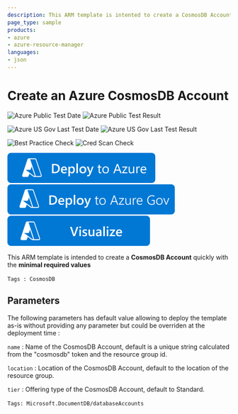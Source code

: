 ```yaml
---
description: This ARM template is intented to create a CosmosDB Account quickly with the minimal required values
page_type: sample
products:
- azure
- azure-resource-manager
languages:
- json
---
```

# Create an Azure CosmosDB Account

![Azure Public Test Date](https://azurequickstartsservice.blob.core.windows.net/badges/quickstarts/microsoft.documentdb/cosmosdb-create-account/PublicLastTestDate.svg)
![Azure Public Test Result](https://azurequickstartsservice.blob.core.windows.net/badges/quickstarts/microsoft.documentdb/cosmosdb-create-account/PublicDeployment.svg)

![Azure US Gov Last Test Date](https://azurequickstartsservice.blob.core.windows.net/badges/quickstarts/microsoft.documentdb/cosmosdb-create-account/FairfaxLastTestDate.svg)
![Azure US Gov Last Test Result](https://azurequickstartsservice.blob.core.windows.net/badges/quickstarts/microsoft.documentdb/cosmosdb-create-account/FairfaxDeployment.svg)

![Best Practice Check](https://azurequickstartsservice.blob.core.windows.net/badges/quickstarts/microsoft.documentdb/cosmosdb-create-account/BestPracticeResult.svg)
![Cred Scan Check](https://azurequickstartsservice.blob.core.windows.net/badges/quickstarts/microsoft.documentdb/cosmosdb-create-account/CredScanResult.svg)

[![Deploy To Azure](https://raw.githubusercontent.com/Azure/azure-quickstart-templates/master/1-CONTRIBUTION-GUIDE/images/deploytoazure.svg?sanitize=true)](https://portal.azure.com/#create/Microsoft.Template/uri/https%3A%2F%2Fraw.githubusercontent.com%2FAzure%2Fazure-quickstart-templates%2Fmaster%2Fquickstarts%2Fmicrosoft.documentdb%2Fcosmosdb-create-account%2Fazuredeploy.json)
[![Deploy To Azure US Gov](https://raw.githubusercontent.com/Azure/azure-quickstart-templates/master/1-CONTRIBUTION-GUIDE/images/deploytoazuregov.svg?sanitize=true)](https://portal.azure.us/#create/Microsoft.Template/uri/https%3A%2F%2Fraw.githubusercontent.com%2FAzure%2Fazure-quickstart-templates%2Fmaster%2Fquickstarts%2Fmicrosoft.documentdb%2Fcosmosdb-create-account%2Fazuredeploy.json)
[![Visualize](https://raw.githubusercontent.com/Azure/azure-quickstart-templates/master/1-CONTRIBUTION-GUIDE/images/visualizebutton.svg?sanitize=true)](http://armviz.io/#/?load=https%3A%2F%2Fraw.githubusercontent.com%2FAzure%2Fazure-quickstart-templates%2Fmaster%2Fquickstarts%2Fmicrosoft.documentdb%2Fcosmosdb-create-account%2Fazuredeploy.json)

This ARM template is intended to create a **CosmosDB Account** quickly with the **minimal required values**

`Tags : CosmosDB`

## Parameters
The following parameters has default value allowing to deploy the template as-is without providing any parameter but could be overriden at the deployment time :

`name` : Name of the CosmosDB Account, default is a unique string calculated from the "cosmosdb" token and the resource group id.

`location` : Location of the CosmosDB Account, default to the location of the resource group.

`tier` : Offering type of the CosmosDB Account, default to Standard.

`Tags: Microsoft.DocumentDB/databaseAccounts`

